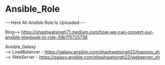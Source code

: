 # Ansible_Role
---Here All Ansible Role Is Uploaded---<br>

Blog--> https://shashwatsingh71.medium.com/how-we-can-convert-our-ansible-playbook-to-role-39b7f5725738<br>

Ansible_Galaxy<br> 
--> LoadBalancer - https://galaxy.ansible.com/shashwatsingh22/haproxy_sh <br>
--> WebServer - https://galaxy.ansible.com/shashwatsingh22/webserver_sh <br>
